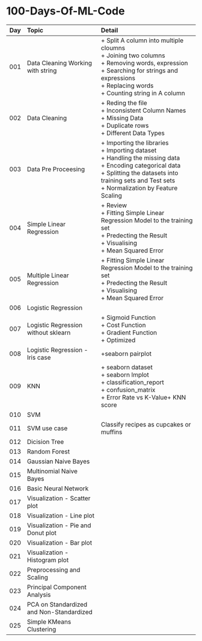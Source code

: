 # 100-Days-Of-ML-Code

| **Day** | **Topic** | **Detail** |
|:-----:|:-----|:-----|
|001| Data Cleaning Working with string     |+ Split A column into multiple cloumns<br/>+ Joining two columns<br/>+ Removing words, expression<br/>+ Searching for strings and expressions<br/>+ Replacing words<br/>+ Counting string in A column |
|002| Data Cleaning |+ Reding the file<br/>+ Inconsistent Column Names<br/>+ Missing Data<br/>+ Duplicate rows<br/>+ Different Data Types |
|003| Data Pre Proceesing |+ Importing the libraries<br/>+ Importing dataset<br/>+ Handling the missing data<br/>+ Encoding categorical data<br/>+ Splitting the datasets into training sets and Test sets<br/>+ Normalization by Feature Scaling |
|004| Simple Linear Regression |+ Review<br/> + Fitting Simple Linear Regression Model to the training set<br/>+ Predecting the Result<br/>+ Visualising<br/>+ Mean Squared Error
|005| Multiple Linear Regression |+ Fitting Simple Linear Regression Model to the training set<br/>+ Predecting the Result<br/>+ Visualising<br/>+ Mean Squared Error|
|006| Logistic Regression ||
|007| Logistic Regression without sklearn |+ Sigmoid Function<br/>+ Cost Function<br/>+ Gradient Function<br/>+ Optimized|
|008| Logistic Regression - Iris case |+seaborn pairplot|
|009| KNN |+ seaborn dataset<br/>+ seaborn lmplot<br/>+ classification_report<br/>+ confusion_matrix<br/>+ Error Rate vs K-Value+ KNN score|
|010| SVM ||
|011| SVM use case|Classify recipes as cupcakes or muffins|
|012| Dicision Tree||
|013| Random Forest||
|014| Gaussian Naive Bayes||
|015| Multinomial Naive Bayes||
|016| Basic Neural Network||
|017| Visualization - Scatter plot ||
|018| Visualization - Line plot ||
|019| Visualization - Pie and Donut plot ||
|020| Visualization - Bar plot ||
|021| Visualization - Histogram plot ||
|022| Preprocessing and Scaling||
|023| Principal Component Analysis||
|024| PCA on Standardized and Non-Standardized||
|025| Simple KMeans Clustering||